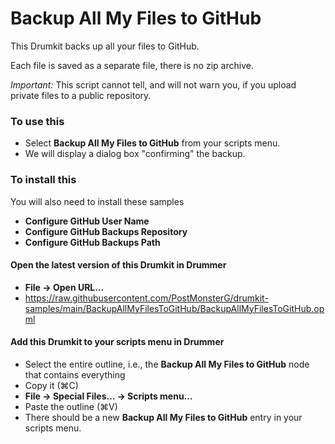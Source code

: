 # Backup All My Files to GitHub

This Drumkit backs up all your files to GitHub.

Each file is saved as a separate file, there is no zip archive.

<i>Important:</i> This script cannot tell, and will not warn you, if you upload private files to a public repository.

### To use this
- Select <b>Backup All My Files to GitHub</b> from your scripts menu.
- We will display a dialog box "confirming" the backup.

### To install this
You will also need to install these samples
- **Configure GitHub User Name**
- **Configure GitHub Backups Repository**
- **Configure GitHub Backups Path**

#### Open the latest version of this Drumkit in Drummer
- <b>File → Open URL...</b>
- https://raw.githubusercontent.com/PostMonsterG/drumkit-samples/main/BackupAllMyFilesToGitHub/BackupAllMyFilesToGitHub.opml 

#### Add this Drumkit to your scripts menu in Drummer
- Select the entire outline, i.e., the **Backup All My Files to GitHub** node that contains everything
- Copy it (⌘C)
- <b>File → Special Files... → Scripts menu... </b>
- Paste the outline (⌘V)
- There should be a new **Backup All My Files to GitHub** entry in your scripts menu.

